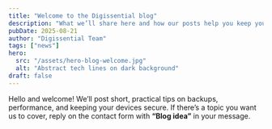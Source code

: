 ```yaml
---
title: "Welcome to the Digissential blog"
description: "What we’ll share here and how our posts help you keep your tech healthy."
pubDate: 2025-08-21
author: "Digissential Team"
tags: ["news"]
hero:
  src: "/assets/hero-blog-welcome.jpg"
  alt: "Abstract tech lines on dark background"
draft: false
---
```


Hello and welcome! We’ll post short, practical tips on backups, performance, and keeping your devices secure. If there’s a topic you want us to cover, reply on the contact form with **“Blog idea”** in your message.

